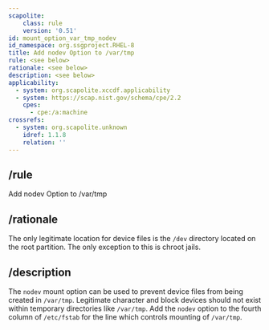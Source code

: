 ```yaml
---
scapolite:
    class: rule
    version: '0.51'
id: mount_option_var_tmp_nodev
id_namespace: org.ssgproject.RHEL-8
title: Add nodev Option to /var/tmp
rule: <see below>
rationale: <see below>
description: <see below>
applicability:
  - system: org.scapolite.xccdf.applicability
  - system: https://scap.nist.gov/schema/cpe/2.2
    cpes:
      - cpe:/a:machine
crossrefs:
  - system: org.scapolite.unknown
    idref: 1.1.8
    relation: ''
---
```



## /rule

Add nodev Option to /var/tmp

## /rationale

The
only legitimate location for device files is the `/dev` directory
located on the root partition. The only exception to this is chroot
jails.

## /description

The
`nodev` mount option can be used to prevent device files from being
created in `/var/tmp`. Legitimate character and block devices should not
exist within temporary directories like `/var/tmp`. Add the `nodev`
option to the fourth column of `/etc/fstab` for the line which controls
mounting of `/var/tmp`.
